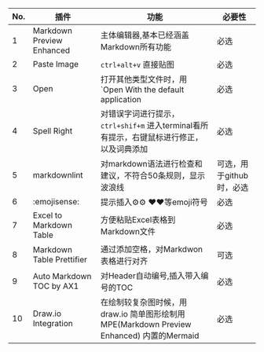 
|No.| 插件 | 功能|必要性|
|---|---|---|---|
|1|Markdown Preview Enhanced| 主体编辑器,基本已经涵盖Markdown所有功能|必选|
|2|Paste Image| `ctrl+alt+v` 直接贴图|必选|
|3|Open| 打开其他类型文件时，用`Open With the default application|必选|
|4|Spell Right|对错误字词进行提示，`ctrl+shif+m` 进入terminal看所有提示，右键鼠标进行修正，以及词典添加|必选|
|5|markdownlint|对markdown语法进行检查和建议，不符合50条规则，显示波浪线|可选，用于github时，必选|
|6|:emojisense:|提示插入⚙️:gear: ❤️:heart:等emoji符号|必选|
|7|Excel to Markdown Table|方便粘贴Excel表格到Markdown文件|必选|
|8|Markdown Table Prettifier|通过添加空格，对Markdwon表格进行对齐|可选|
|9|Auto Markdown TOC by AX1|对Header自动编号,插入带入编号的TOC |必选|
|10|Draw.io Integration| 在绘制较复杂图时候，用draw.io 简单图形绘制用MPE(Markdown Preview Enhanced) 内置的Mermaid |必选|
